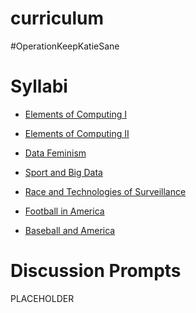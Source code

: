 # curriculum
#OperationKeepKatieSane

# Syllabi

- [Elements of Computing I](https://github.com/kwaldenphd/curriculum/blob/main/syllabi/eoc-fall.md)
- [Elements of Computing II](https://github.com/kwaldenphd/curriculum/blob/main/syllabi/eoc-spring.md)

- [Data Feminism](https://github.com/kwaldenphd/curriculum/blob/main/syllabi/data-feminism.md)
- [Sport and Big Data](https://github.com/kwaldenphd/curriculum/blob/main/syllabi/sport-big-data.md)
- [Race and Technologies of Surveillance](https://github.com/kwaldenphd/curriculum/blob/main/syllabi/race-tech-surveillance.md)

- [Football in America](https://github.com/kwaldenphd/curriculum/blob/main/syllabi/football-america.md)
- [Baseball and America]()

# Discussion Prompts

PLACEHOLDER
